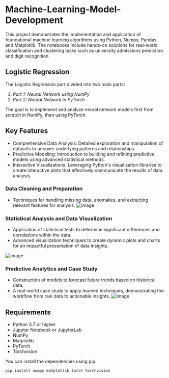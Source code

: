 # Machine-Learning-Model-Development
This project demonstrates the implementation and application of foundational machine learning algorithms using Python, Numpy, Pandas, and Matplotlib. The notebooks include hands-on solutions for real-world classification and clustering tasks such as university admissions prediction and digit recognition.

## Logistic Regression

The Logistic Regression part divided into two main parts:
1. *Part 1: Neural Network using NumPy*  
2. *Part 2: Neural Network in PyTorch* 

The goal is to implement and analyze neural network models first from scratch in NumPy, then using PyTorch.

## Key Features
- Comprehensive Data Analysis: Detailed exploration and manipulation of datasets to uncover underlying patterns and relationships.
- Predictive Modeling: Introduction to building and refining predictive models using advanced statistical methods.
- Interactive Visualizations: Leveraging Python's visualization libraries to create interactive plots that effectively communicate the results of data analysis.

### Data Cleaning and Preparation
- Techniques for handling missing data, anomalies, and extracting relevant features for analysis.
![image](https://github.com/user-attachments/assets/26df7643-258f-4bc9-9164-d4d90f3b61bf)

### Statistical Analysis and Data Visualization
- Application of statistical tests to determine significant differences and correlations within the data. 
- Advanced visualization techniques to create dynamic plots and charts for an impactful presentation of data insights.

![image](https://github.com/user-attachments/assets/7d6479bf-974a-41b8-9142-1ae4d845b3ca)

### Predictive Analytics and Case Study
- Construction of models to forecast future trends based on historical data.
- A real-world case study to apply learned techniques, demonstrating the workflow from raw data to actionable insights.
![image](https://github.com/user-attachments/assets/781cbcaa-4e18-4217-8a4d-891cf8f9a2e1)

## Requirements
- Python 3.7 or higher  
- Jupyter Notebook or JupyterLab  
- NumPy  
- Matplotlib  
- PyTorch  
- Torchvision  

You can install the dependencies using pip:
```bash
pip install numpy matplotlib torch torchvision
